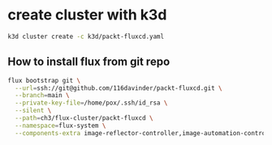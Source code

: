 # create cluster with k3d
```bash
k3d cluster create -c k3d/packt-fluxcd.yaml
```

## How to install flux from git repo
```bash
flux bootstrap git \
  --url=ssh://git@github.com/116davinder/packt-fluxcd.git \
  --branch=main \
  --private-key-file=/home/pox/.ssh/id_rsa \
  --silent \
  --path=ch3/flux-cluster/packt-fluxcd \
  --namespace=flux-system \
  --components-extra image-reflector-controller,image-automation-controller
```
